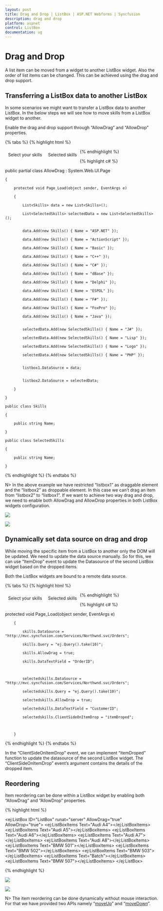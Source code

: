 ```yaml
---
layout: post
title: Drag and Drop | ListBox | ASP.NET Webforms | Syncfusion
description: drag and drop
platform: aspnet
control: ListBox
documentation: ug
---
```


# Drag and Drop

A list item can be moved from a widget to another ListBox widget. Also the order of list items can be changed. This can be achieved using the drag and drop support.

## Transferring a ListBox data to another ListBox

In some scenarios we might want to transfer a ListBox data to another ListBox. In the below steps we will see how to move skills from a ListBox widget to another.

Enable the drag and drop support through “AllowDrag” and “AllowDrop” properties.

{% tabs %}
{% highlight html %}

<div class="control">
        <div>Select your skills </div>
        <ej:ListBox ID="listbox1" runat="server" AllowDrag="true" ></ej:ListBox>
    </div>
    <div class="control">
        <div>Selected skills </div>
        <ej:ListBox ID="listbox2" runat="server" AllowDrop="true"></ej:ListBox>
    </div>
    <style>
        .control {
            padding: 10px;
            float: left;
        }
    </style>    

{% endhighlight %}


{% highlight c# %}

public partial class AllowDrag : System.Web.UI.Page

    {

        protected void Page_Load(object sender, EventArgs e)

        {

            List<Skills> data = new List<Skills>();

            List<SelectedSkills> selectedData = new List<SelectedSkills>();


            data.Add(new Skills() { Name = "ASP.NET" });

            data.Add(new Skills() { Name = "ActionScript" });

            data.Add(new Skills() { Name = "Basic" });

            data.Add(new Skills() { Name = "C++" });

            data.Add(new Skills() { Name = "C#" });

            data.Add(new Skills() { Name = "dBase" });

            data.Add(new Skills() { Name = "Delphi" });

            data.Add(new Skills() { Name = "ESPOL" });

            data.Add(new Skills() { Name = "F#" });

            data.Add(new Skills() { Name = "FoxPro" });

            data.Add(new Skills() { Name = "Java" });


            selectedData.Add(new SelectedSkills() { Name = "J#" });

            selectedData.Add(new SelectedSkills() { Name = "Lisp" });

            selectedData.Add(new SelectedSkills() { Name = "Logo" });

            selectedData.Add(new SelectedSkills() { Name = "PHP" });


            listbox1.DataSource = data;


            listbox2.DataSource = selectedData;

        }

    }

    public class Skills

    {

        public string Name;

    }

    public class SelectedSkills

    {

        public string Name;

    }

{% endhighlight %}
{% endtabs %}

N> In the above example we have restricted “listbox1” as draggable element and the “listbox2” as droppable element. In this case we can’t drag an item from “listbox2” to “listbox1”. If we want to achieve two way drag and drop, we need to enable both AllowDrag and AllowDrop properties in both ListBox widgets configuration.


 ![](Drag-and-Drop_images/Drag-and-Drop_img1.png)
 
 ![](Drag-and-Drop_images/Drag-and-Drop_img2.png)

## Dynamically set data source on drag and drop

While moving the specific item from a ListBox to another only the DOM will be updated. We need to update the data source manually. So for this, we can use “ItemDrop” event to update the Datasource of the second ListBox widget based on the dropped items.

Both the ListBox widgets are bound to a remote data source.

{% tabs %}
{% highlight html %}

<div class="control">
        <div>Select your skills </div>
        <ej:ListBox ID="skills" runat="server" AllowDrag="true" ></ej:ListBox>
    </div>
    <div class="control">
        <div>Selected skills </div>
        <ej:ListBox ID="selectedskills" runat="server" AllowDrop="true"></ej:ListBox>
    </div>
    <style>
        .control {
            padding: 10px;
            float: left;
        }
    </style>
    <script>
        function itemDroped(args) {
            // Handle the datasource here
            alert("Item Droped")
        }
    </script>


{% endhighlight %}


{% highlight c# %}

protected void Page_Load(object sender, EventArgs e)

        {

            skills.DataSource = "http://mvc.syncfusion.com/Services/Northwnd.svc/Orders";

            skills.Query = "ej.Query().take(10)";

            skills.AllowDrag = true;

            skills.DataTextField = "OrderID";



            selectedskills.DataSource = "http://mvc.syncfusion.com/Services/Northwnd.svc/Orders";

            selectedskills.Query = "ej.Query().take(10)";

            selectedskills.AllowDrop = true;

            selectedskills.DataTextField = "CustomerID";

            selectedskills.ClientSideOnItemDrop = "itemDroped";



        }

{% endhighlight %}
{% endtabs %}

In the “ClientSideOnItemDrop” event, we can implement “itemDroped” function to update the datasource of the second ListBox widget. The “ClientSideOnItemDrop” event’s argument contains the details of the dropped item.

## Reordering

Item reordering can be done within a ListBox widget by enabling both “AllowDrag” and “AllowDrop” properties.

{% highlight html %}

<ej:ListBox ID="ListBox" runat="server" AllowDrag="true" AllowDrop="true">
        <Items>
            <ej:ListBoxItems Text="Audi A4"></ej:ListBoxItems>
            <ej:ListBoxItems Text="Audi A5"></ej:ListBoxItems>
            <ej:ListBoxItems Text="Audi A6"></ej:ListBoxItems>
            <ej:ListBoxItems Text="Audi A7"></ej:ListBoxItems>
            <ej:ListBoxItems Text="Audi A8"></ej:ListBoxItems>
            <ej:ListBoxItems Text="BMW 501"></ej:ListBoxItems>
            <ej:ListBoxItems Text="BMW 502"></ej:ListBoxItems>
            <ej:ListBoxItems Text="BMW 503"></ej:ListBoxItems>
            <ej:ListBoxItems Text="Batch"></ej:ListBoxItems>
            <ej:ListBoxItems Text="BMW 507"></ej:ListBoxItems>
        </Items>
    </ej:ListBox>


{% endhighlight %}


![](Drag-and-Drop_images/Drag-and-Drop_img3.png)

![](Drag-and-Drop_images/Drag-and-Drop_img4.png)


N> The item reordering can be done dynamically without mouse interaction. For that we have provided two APIs namely “[moveUp](http://help.syncfusion.com/js/api/ejlistbox)” and “[moveDown](http://help.syncfusion.com/js/api/ejlistbox)”.






